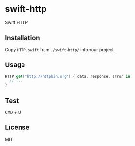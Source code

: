 
# swift-http

Swift HTTP

## Installation

Copy `HTTP.swift` from `./swift-http/` into your project.

## Usage

```swift
HTTP.get("http://httpbin.org") { data, response, error in
  // ...
}
```

## Test

<kbd>CMD</kbd> + <kbd>U</kbd>

## License

MIT
